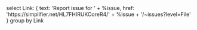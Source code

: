 <fql output="inline" delimiter="">
select
    Link: {
        text: 'Report issue for ' + %issue,
        href: 'https://simplifier.net/HL7FHIRUKCoreR4/' + %issue + '/~issues?level=File'
    }
group by Link
</fql>